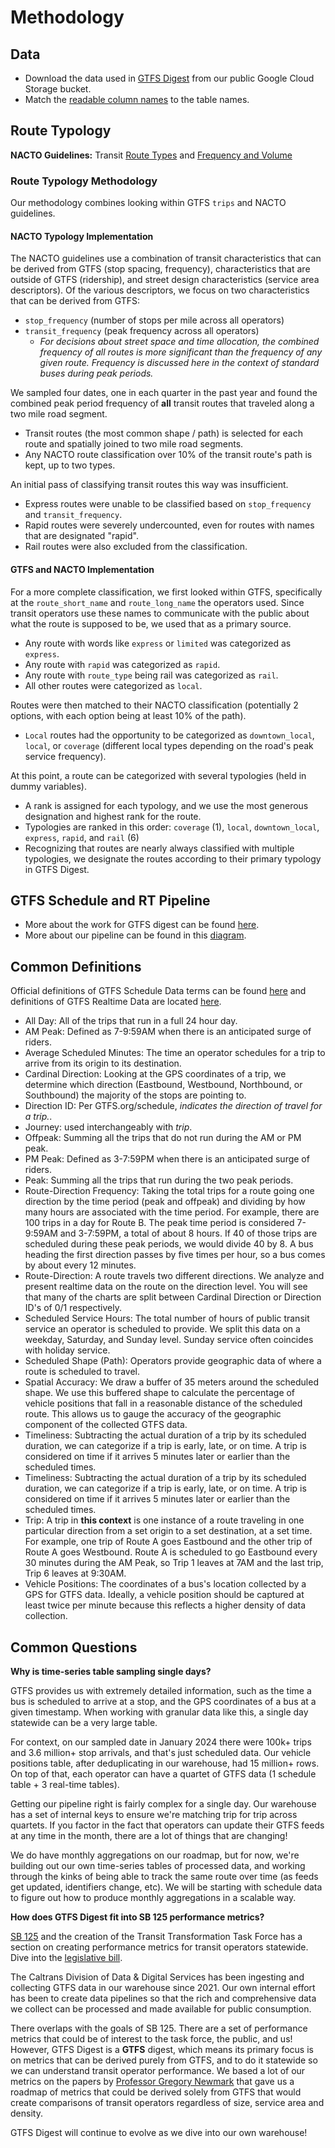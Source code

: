# Methodology

## Data
* Download the data used in [GTFS Digest](https://console.cloud.google.com/storage/browser/calitp-publish-data-analysis) from our public Google Cloud Storage bucket. 
* Match the [readable column names](https://github.com/cal-itp/data-analyses/blob/main/gtfs_digest/readable.yml) to the table names.

## Route Typology
**NACTO Guidelines:** Transit [Route Types](https://nacto.org/publication/transit-street-design-guide/introduction/service-context/transit-route-types/) and 
[Frequency and Volume](https://nacto.org/publication/transit-street-design-guide/introduction/service-context/transit-frequency-volume/)

### Route Typology Methodology
Our methodology combines looking within GTFS `trips` and NACTO guidelines. 

#### NACTO Typology Implementation
The NACTO guidelines use a combination of transit characteristics that can be derived from GTFS (stop spacing, frequency), characteristics that are outside of GTFS (ridership), and street design characteristics (service area descriptors). Of the various descriptors, we focus on two characteristics that can be derived from GTFS:
* `stop_frequency` (number of stops per mile across all operators)
* `transit_frequency` (peak frequency across all operators)
   * *For decisions about street space and time allocation, the combined frequency of all routes is more significant than the frequency of any given route. Frequency is discussed here in the context of standard buses during peak periods.*

We sampled four dates, one in each quarter in the past year and found the combined peak period frequency of **all** transit routes that traveled along a two mile road segment.
* Transit routes (the most common shape / path) is selected for each route and spatially joined to two mile road segments.
* Any NACTO route classification over 10% of the transit route's path is kept, up to two types. 

An initial pass of classifying transit routes this way was insufficient. 
* Express routes were unable to be classified based on `stop_frequency` and `transit_frequency`.
* Rapid routes were severely undercounted, even for routes with names that are designated "rapid".
* Rail routes were also excluded from the classification.

#### GTFS and NACTO Implementation
For a more complete classification, we first looked within GTFS, specifically at the `route_short_name` and `route_long_name` the operators used. Since transit operators use these names to communicate with the public about what the route is supposed to be, we used that as a primary source.
* Any route with words like `express` or `limited` was categorized as `express`.
* Any route with `rapid` was categorized as `rapid`.
* Any route with `route_type` being rail was categorized as `rail`.
* All other routes were categorized as `local`.

Routes were then matched to their NACTO classification (potentially 2 options, with each option being at least 10% of the path). 
* `Local` routes had the opportunity to be categorized as `downtown_local`, `local`, or `coverage` (different local types depending on the road's peak service frequency). 

At this point, a route can be categorized with several typologies (held in dummy variables). 
* A rank is assigned for each typology, and we use the most generous designation and highest rank for the route.
* Typologies are ranked in this order: `coverage` (1), `local`, `downtown_local`, `express`, `rapid`, and `rail` (6)
* Recognizing that routes are nearly always classified with multiple typologies, we designate the routes according to their primary typology in GTFS Digest.

## GTFS Schedule and RT Pipeline
* More about the work for GTFS digest can be found [here](https://github.com/cal-itp/data-analyses/tree/main/gtfs_digest/).
* More about our pipeline can be found in this [diagram](https://github.com/cal-itp/data-analyses/tree/main/gtfs_funnel/README.md).

## Common Definitions
Official definitions of GTFS Schedule Data terms can be found [here](https://gtfs.org/schedule/reference/) and definitions of GTFS Realtime Data are located [here](https://gtfs.org/realtime/reference/).
* All Day: All of the trips that run in a full 24 hour day. 
* AM Peak: Defined as 7-9:59AM when there is an anticipated surge of riders.
* Average Scheduled Minutes: The time an operator schedules for a trip to arrive from its origin to its destination. 
* Cardinal Direction: Looking at the GPS coordinates of a trip, we determine which direction (Eastbound, Westbound, Northbound, or Southbound) the majority of the stops are pointing to. 
* Direction ID: Per GTFS.org/schedule, <i>indicates the direction of travel for a trip.</i>. 
* Journey: used interchangeably with <i>trip</i>. 
* Offpeak: Summing all the trips that do not run during the AM or PM peak.
* PM Peak: Defined as 3-7:59PM when there is an anticipated surge of riders.
* Peak: Summing all the trips that run during the two peak periods. 
* Route-Direction Frequency: Taking the total trips for a route going one direction by the time period (peak and offpeak) and dividing by how many hours are associated with the time period. For example, there are 100 trips in a day for  Route B. The peak time period is considered 7-9:59AM and 3-7:59PM, a total of about 8 hours. If 40 of those trips are scheduled during these peak periods, we would divide 40 by 8. A bus heading the first direction passes by five times per hour, so a bus comes by about every 12 minutes. 
* Route-Direction: A route travels two different directions. We analyze and present realtime data on the route on the direction level. You will see that many of the charts are split between Cardinal Direction or Direction ID's of 0/1 respectively. 
* Scheduled Service Hours: The total number of hours of public transit service an operator is scheduled to provide. We split this data on a weekday, Saturday, and Sunday level. Sunday service often coincides with holiday service.
* Scheduled Shape (Path): Operators provide geographic data of where a route is scheduled to travel.
* Spatial Accuracy: We draw a buffer of 35 meters around the scheduled shape. We use this buffered shape to calculate the percentage of vehicle positions that fall in a reasonable distance of the scheduled route. This allows us to gauge the accuracy of the geographic component of the collected GTFS data. 
* Timeliness: Subtracting the actual duration of a trip by its scheduled duration, we can categorize if a trip is early, late, or on time. A trip is considered on time if it arrives 5 minutes later or earlier than the scheduled times.  
* Timeliness: Subtracting the actual duration of a trip by its scheduled duration, we can categorize if a trip is early, late, or on time. A trip is considered on time if it arrives 5 minutes later or earlier than the scheduled times.  
* Trip: A trip in <b>this context</b> is one instance of a route traveling in one particular direction from a set origin to a set destination, at a set time. For example, one trip of Route A goes Eastbound and the other trip of Route A goes Westbound. Route A is scheduled to go Eastbound every 30 minutes during the AM Peak, so Trip 1 leaves at 7AM and the last trip, Trip 6 leaves at 9:30AM. 
* Vehicle Positions: The coordinates of a bus's location collected by a GPS for GTFS data. Ideally, a vehicle position should be captured at least twice per minute because this reflects a higher density of data collection.

## Common Questions

**Why is time-series table sampling single days?**

GTFS provides us with extremely detailed information, such as the time a bus is scheduled to arrive at a stop, and the GPS coordinates of a bus at a given timestamp. When working with granular data like this, a single day statewide can be a very large table.

For context, on our sampled date in January 2024 there were 100k+ trips and 3.6 million+ stop arrivals, and that's just scheduled data. Our vehicle positions table, after deduplicating in our warehouse, had 15 million+ rows. On top of that, each operator can have a quartet of GTFS data (1 schedule table + 3 real-time tables).

Getting our pipeline right is fairly complex for a single day. Our warehouse has a set of internal keys to ensure we're matching trip for trip across quartets. If you factor in the fact that operators can update their GTFS feeds at any time in the month, there are a lot of things that are changing!

We do have monthly aggregations on our roadmap, but for now, we're building out our own time-series tables of processed data, and working through the kinks of being able to track the same route over time (as feeds get updated, identifiers change, etc). We will be starting with schedule data to figure out how to produce monthly aggregations in a scalable way.

**How does GTFS Digest fit into SB 125 performance metrics?**

[SB 125](https://calsta.ca.gov/subject-areas/sb125-transit-program) and the creation of the Transit Transformation Task Force has a section on creating performance metrics for transit operators statewide. Dive into the [legislative bill](https://legiscan.com/CA/text/SB125/id/2831757).

The Caltrans Division of Data & Digital Services has been ingesting and collecting GTFS data in our warehouse since 2021. Our own internal effort has been to create data pipelines so that the rich and comprehensive data we collect can be processed and made available for public consumption. 

There overlaps with the goals of SB 125. There are a set of performance metrics that could be of interest to the task force, the public, and us! However, GTFS Digest is a **GTFS** digest, which means its primary focus is on metrics that can be derived purely from GTFS, and to do it statewide so we can understand transit operator performance. We based a lot of our metrics on the papers by [Professor Gregory Newmark](https://www.morgan.edu/sap/gregory-newmark) that gave us a roadmap of metrics that could be derived solely from GTFS that would create comparisons of transit operators regardless of size, service area and density. 

GTFS Digest will continue to evolve as we dive into our own warehouse!
